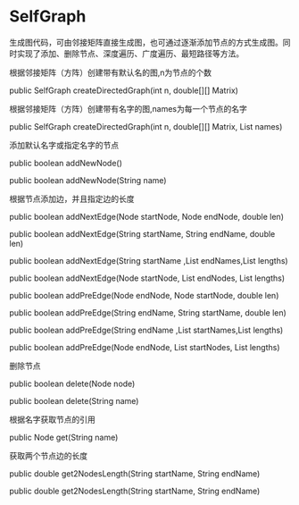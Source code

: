 # SelfGraph
生成图代码，可由邻接矩阵直接生成图，也可通过逐渐添加节点的方式生成图。同时实现了添加、删除节点、深度遍历、广度遍历、最短路径等方法。

根据邻接矩阵（方阵）创建带有默认名的图,n为节点的个数

public SelfGraph createDirectedGraph(int n, double[][] Matrix)

根据邻接矩阵（方阵）创建带有名字的图,names为每一个节点的名字

public SelfGraph createDirectedGraph(int n, double[][] Matrix, List<String> names)

添加默认名字或指定名字的节点
  
public boolean addNewNode()
  
public boolean addNewNode(String name)
  
根据节点添加边，并且指定边的长度
  
public boolean addNextEdge(Node startNode, Node endNode, double len)
  
public boolean addNextEdge(String startName, String endName, double len)
  
public boolean addNextEdge(String startName ,List<String> endNames,List<Double> lengths)
  
public boolean addNextEdge(Node startNode, List<Node> endNodes, List<Double> lengths)
  
public boolean addPreEdge(Node endNode, Node startNode, double len)
  
public boolean addPreEdge(String endName, String startName, double len)
  
public boolean addPreEdge(String endName ,List<String> startNames,List<Double> lengths)
  
public boolean addPreEdge(Node endNode, List<Node> startNodes, List<Double> lengths)

删除节点
  
public boolean delete(Node node)
  
public boolean delete(String name)

根据名字获取节点的引用
  
public Node get(String name)

获取两个节点边的长度
  
public double get2NodesLength(String startName, String endName)
  
public double get2NodesLength(String startName, String endName)
